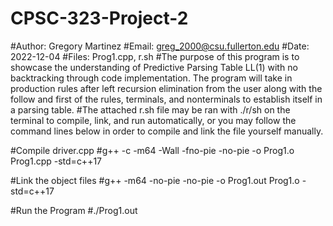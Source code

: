 # CPSC-323-Project-2
#Author: Gregory Martinez
#Email: greg_2000@csu.fullerton.edu
#Date: 2022-12-04
#Files: Prog1.cpp, r.sh
#The purpose of this program is to showcase the understanding of Predictive Parsing Table LL(1) with no backtracking through code implementation. The program will take in production rules after left recursion elimination from the user along with the follow and first of the rules, terminals, and nonterminals to establish itself in a parsing table.
#The attached r.sh file may be ran with ./r/sh on the terminal to compile, link, and run automatically, or you may follow the command lines below in order to compile and link the file yourself manually.

#Compile driver.cpp
#g++ -c -m64 -Wall -fno-pie -no-pie -o Prog1.o Prog1.cpp -std=c++17

#Link the object files
#g++ -m64 -no-pie -no-pie -o Prog1.out Prog1.o -std=c++17

#Run the Program
#./Prog1.out
